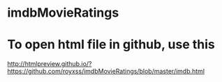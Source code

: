# imdbMovieRatings
# To open html file in github, use this
http://htmlpreview.github.io/?https://github.com/royxss/imdbMovieRatings/blob/master/imdb.html
